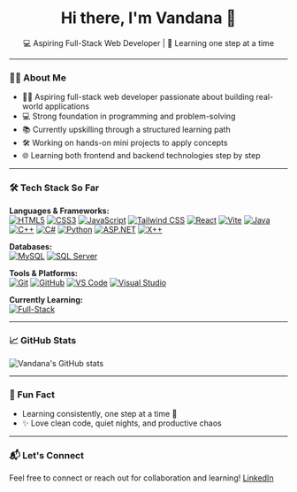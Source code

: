 <h1 align="center">Hi there, I'm Vandana 👋</h1>
<p align="center">💻 Aspiring Full-Stack Web Developer | 🌱 Learning one step at a time</p>

---

### 👩‍💻 About Me
- 👩‍💻 Aspiring full-stack web developer passionate about building real-world applications  
- 💻 Strong foundation in programming and problem-solving  
- 📚 Currently upskilling through a structured learning path  
- 🛠️ Working on hands-on mini projects to apply concepts  
- 🌐 Learning both frontend and backend technologies step by step  

---

### 🛠️ Tech Stack So Far

**Languages & Frameworks:**  
[![HTML5](https://img.shields.io/badge/HTML5-E34F26?style=flat&logo=html5&logoColor=white)](https://developer.mozilla.org/en-US/docs/Web/HTML)
[![CSS3](https://img.shields.io/badge/CSS3-1572B6?style=flat&logo=css3&logoColor=white)](https://developer.mozilla.org/en-US/docs/Web/CSS)
[![JavaScript](https://img.shields.io/badge/JavaScript-F7DF1E?style=flat&logo=javascript&logoColor=black)](https://developer.mozilla.org/en-US/docs/Web/JavaScript)
[![Tailwind CSS](https://img.shields.io/badge/Tailwind%20CSS-38B2AC?style=flat&logo=tailwind-css&logoColor=white)](https://tailwindcss.com/)
[![React](https://img.shields.io/badge/React-61DAFB?style=flat&logo=react&logoColor=black)](https://reactjs.org/)
[![Vite](https://img.shields.io/badge/Vite-646CFF?style=flat&logo=vite&logoColor=white)](https://vitejs.dev/)
[![Java](https://img.shields.io/badge/Java-007396?style=flat&logo=java&logoColor=white)](https://www.oracle.com/java/)
[![C++](https://img.shields.io/badge/C++-00599C?style=flat&logo=c%2B%2B&logoColor=white)](https://isocpp.org/)
[![C#](https://img.shields.io/badge/C%23-239120?style=flat&logo=c-sharp&logoColor=white)](https://learn.microsoft.com/en-us/dotnet/csharp/)
[![Python](https://img.shields.io/badge/Python-3776AB?style=flat&logo=python&logoColor=white)](https://www.python.org/)
[![ASP.NET](https://img.shields.io/badge/ASP.NET-512BD4?style=flat&logo=dotnet&logoColor=white)](https://learn.microsoft.com/en-us/aspnet/mvc/overview/getting-started/introduction/getting-started)
[![X++](https://img.shields.io/badge/X++-0078D4?style=flat&logo=microsoft&logoColor=white)](https://learn.microsoft.com/en-us/dynamics365/fin-ops-core/dev-itpro/dev-ref/xpp-language-reference)

**Databases:**  
[![MySQL](https://img.shields.io/badge/MySQL-4479A1?style=flat&logo=mysql&logoColor=white)](https://www.mysql.com/)
[![SQL Server](https://img.shields.io/badge/SQL%20Server-CC2927?style=flat&logo=microsoftsqlserver&logoColor=white)](https://learn.microsoft.com/en-us/sql/ssms/sql-server-management-studio-ssms)

**Tools & Platforms:**  
[![Git](https://img.shields.io/badge/Git-F05032?style=flat&logo=git&logoColor=white)](https://git-scm.com/)
[![GitHub](https://img.shields.io/badge/GitHub-181717?style=flat&logo=github&logoColor=white)](https://github.com/)
[![VS Code](https://img.shields.io/badge/VS%20Code-007ACC?style=flat&logo=visualstudiocode&logoColor=white)](https://code.visualstudio.com/)
[![Visual Studio](https://img.shields.io/badge/Visual%20Studio-5C2D91?style=flat&logo=visualstudio&logoColor=white)](https://visualstudio.microsoft.com/)

**Currently Learning:**  
[![Full-Stack](https://img.shields.io/badge/Full--Stack%20Development-000000?style=flat&logo=github&logoColor=white)](https://roadmap.sh/full-stack)

---

### 📈 GitHub Stats
![Vandana's GitHub stats](https://github-readme-stats.vercel.app/api?username=Vandana-Ss&show_icons=true&theme=tokyonight)

---

### 🌱 Fun Fact
- Learning consistently, one step at a time 🌟
- ✨ Love clean code, quiet nights, and productive chaos

---

### 📬 Let's Connect
Feel free to connect or reach out for collaboration and learning!
[LinkedIn](https://www.linkedin.com/in/sattaru-vandana-sree-365b55229/)

